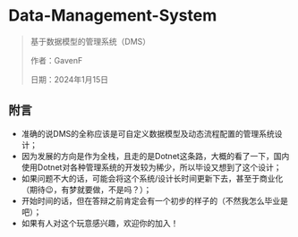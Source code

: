 # Data-Management-System

> 基于数据模型的管理系统（DMS）
>
> 作者：GavenF
>
> 日期：2024年1月15日

## 附言

- 准确的说DMS的全称应该是可自定义数据模型及动态流程配置的管理系统设计；
- 因为发展的方向是作为全栈，且走的是Dotnet这条路，大概的看了一下，国内使用Dotnet对各种管理系统的开发较为稀少，所以毕设又想到了这个设计；
- 如果问题不大的话，可能会将这个系统/设计长时间更新下去，甚至于商业化（期待😉，有梦就要做，不是吗？）；
- 开始时间的话，但在答辩之前肯定会有一个初步的样子的（不然我怎么毕业是吧）；
- 如果有人对这个玩意感兴趣，欢迎你的加入！

